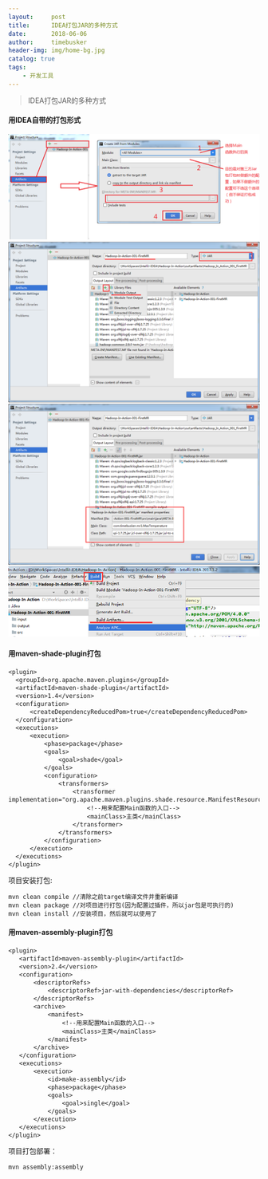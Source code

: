 ```yaml
---
layout:     post
title:      IDEA打包JAR的多种方式
date:       2018-06-06
author:     timebusker
header-img: img/home-bg.jpg
catalog: true
tags:
    - 开发工具
---
```



> IDEA打包JAR的多种方式

#### 用IDEA自带的打包形式  
![image](img/older/tools/1.png)  
![image](img/older/tools/2.png)  
![image](img/older/tools/3.png)  
![image](img/older/tools/4.png)  


#### 用maven-shade-plugin打包
```
<plugin>
  <groupId>org.apache.maven.plugins</groupId>
  <artifactId>maven-shade-plugin</artifactId>
  <version>1.4</version>
  <configuration>
      <createDependencyReducedPom>true</createDependencyReducedPom>
  </configuration>
  <executions>
      <execution>
          <phase>package</phase>
          <goals>
              <goal>shade</goal>
          </goals>
          <configuration>
              <transformers>
                  <transformer implementation="org.apache.maven.plugins.shade.resource.ManifestResourceTransformer">
				      <!--用来配置Main函数的入口-->
                      <mainClass>主类</mainClass>
                  </transformer>
              </transformers>
          </configuration>
      </execution>
  </executions>
</plugin>
```
项目安装打包:
```
mvn clean compile //清除之前target编译文件并重新编译
mvn clean package //对项目进行打包(因为配置过插件，所以jar包是可执行的)
mvn clean install //安装项目，然后就可以使用了
``` 

#### 用maven-assembly-plugin打包
```
<plugin>
   <artifactId>maven-assembly-plugin</artifactId>
   <version>2.4</version>
   <configuration>
       <descriptorRefs>
           <descriptorRef>jar-with-dependencies</descriptorRef>
       </descriptorRefs>
       <archive>
           <manifest>
			   <!--用来配置Main函数的入口-->
               <mainClass>主类</mainClass>
           </manifest>
       </archive>
   </configuration>
   <executions>
       <execution>
           <id>make-assembly</id>
           <phase>package</phase>
           <goals>
               <goal>single</goal>
           </goals>
       </execution>
   </executions>
</plugin>
```  
项目打包部署：
```
mvn assembly:assembly
``` 
